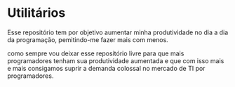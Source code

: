 # Utilitários

Esse repositório tem por objetivo aumentar minha produtividade no dia a dia da programação, pemitindo-me fazer mais com menos.

como sempre vou deixar esse repositório livre para que mais programadores tenham sua produtividade aumentada e que com isso
mais e mais consigamos suprir a demanda colossal no mercado de TI por programadores.
